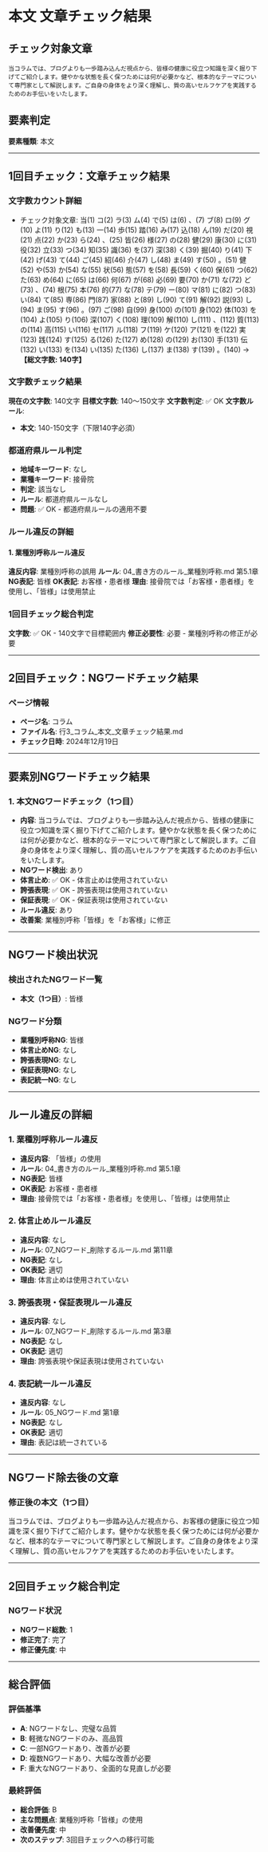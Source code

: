 # 本文 文章チェック結果

## チェック対象文章
```
当コラムでは、ブログよりも一歩踏み込んだ視点から、皆様の健康に役立つ知識を深く掘り下げてご紹介します。健やかな状態を長く保つためには何が必要かなど、根本的なテーマについて専門家として解説します。ご自身の身体をより深く理解し、質の高いセルフケアを実践するためのお手伝いをいたします。
```

## 要素判定
**要素種類**: 本文

---

## 1回目チェック：文章チェック結果

### 文字数カウント詳細
- チェック対象文章: 当(1) コ(2) ラ(3) ム(4) で(5) は(6) 、(7) ブ(8) ロ(9) グ(10) よ(11) り(12) も(13) 一(14) 歩(15) 踏(16) み(17) 込(18) ん(19) だ(20) 視(21) 点(22) か(23) ら(24) 、(25) 皆(26) 様(27) の(28) 健(29) 康(30) に(31) 役(32) 立(33) つ(34) 知(35) 識(36) を(37) 深(38) く(39) 掘(40) り(41) 下(42) げ(43) て(44) ご(45) 紹(46) 介(47) し(48) ま(49) す(50) 。(51) 健(52) や(53) か(54) な(55) 状(56) 態(57) を(58) 長(59) く(60) 保(61) つ(62) た(63) め(64) に(65) は(66) 何(67) が(68) 必(69) 要(70) か(71) な(72) ど(73) 、(74) 根(75) 本(76) 的(77) な(78) テ(79) ー(80) マ(81) に(82) つ(83) い(84) て(85) 専(86) 門(87) 家(88) と(89) し(90) て(91) 解(92) 説(93) し(94) ま(95) す(96) 。(97) ご(98) 自(99) 身(100) の(101) 身(102) 体(103) を(104) よ(105) り(106) 深(107) く(108) 理(109) 解(110) し(111) 、(112) 質(113) の(114) 高(115) い(116) セ(117) ル(118) フ(119) ケ(120) ア(121) を(122) 実(123) 践(124) す(125) る(126) た(127) め(128) の(129) お(130) 手(131) 伝(132) い(133) を(134) い(135) た(136) し(137) ま(138) す(139) 。(140) → **【総文字数: 140字】**

### 文字数チェック結果
**現在の文字数**: 140文字
**目標文字数**: 140～150文字
**文字数判定**: ✅ OK
**文字数ルール**:
- **本文**: 140-150文字（下限140字必須）

### 都道府県ルール判定
- **地域キーワード**: なし
- **業種キーワード**: 接骨院
- **判定**: 該当なし
- **ルール**: 都道府県ルールなし
- **問題**: ✅ OK - 都道府県ルールの適用不要

### ルール違反の詳細

#### 1. 業種別呼称ルール違反
**違反内容**: 業種別呼称の誤用
**ルール**: 04_書き方のルール_業種別呼称.md 第5.1章
**NG表記**: 皆様
**OK表記**: お客様・患者様
**理由**: 接骨院では「お客様・患者様」を使用し、「皆様」は使用禁止

### 1回目チェック総合判定
**文字数**: ✅ OK - 140文字で目標範囲内
**修正必要性**: 必要 - 業種別呼称の修正が必要

---

## 2回目チェック：NGワードチェック結果

### ページ情報
- **ページ名**: コラム
- **ファイル名**: 行3_コラム_本文_文章チェック結果.md
- **チェック日時**: 2024年12月19日

---

## 要素別NGワードチェック結果

### 1. 本文NGワードチェック（1つ目）
- **内容**: 当コラムでは、ブログよりも一歩踏み込んだ視点から、皆様の健康に役立つ知識を深く掘り下げてご紹介します。健やかな状態を長く保つためには何が必要かなど、根本的なテーマについて専門家として解説します。ご自身の身体をより深く理解し、質の高いセルフケアを実践するためのお手伝いをいたします。
- **NGワード検出**: あり
- **体言止め**: ✅ OK - 体言止めは使用されていない
- **誇張表現**: ✅ OK - 誇張表現は使用されていない
- **保証表現**: ✅ OK - 保証表現は使用されていない
- **ルール違反**: あり
- **改善案**: 業種別呼称「皆様」を「お客様」に修正

---

## NGワード検出状況

### 検出されたNGワード一覧
- **本文（1つ目）**: 皆様

### NGワード分類
- **業種別呼称NG**: 皆様
- **体言止めNG**: なし
- **誇張表現NG**: なし
- **保証表現NG**: なし
- **表記統一NG**: なし

---

## ルール違反の詳細

### 1. 業種別呼称ルール違反
- **違反内容**: 「皆様」の使用
- **ルール**: 04_書き方のルール_業種別呼称.md 第5.1章
- **NG表記**: 皆様
- **OK表記**: お客様・患者様
- **理由**: 接骨院では「お客様・患者様」を使用し、「皆様」は使用禁止

### 2. 体言止めルール違反
- **違反内容**: なし
- **ルール**: 07_NGワード_削除するルール.md 第11章
- **NG表記**: なし
- **OK表記**: 適切
- **理由**: 体言止めは使用されていない

### 3. 誇張表現・保証表現ルール違反
- **違反内容**: なし
- **ルール**: 07_NGワード_削除するルール.md 第3章
- **NG表記**: なし
- **OK表記**: 適切
- **理由**: 誇張表現や保証表現は使用されていない

### 4. 表記統一ルール違反
- **違反内容**: なし
- **ルール**: 05_NGワード.md 第1章
- **NG表記**: なし
- **OK表記**: 適切
- **理由**: 表記は統一されている

---

## NGワード除去後の文章

### 修正後の本文（1つ目）
当コラムでは、ブログよりも一歩踏み込んだ視点から、お客様の健康に役立つ知識を深く掘り下げてご紹介します。健やかな状態を長く保つためには何が必要かなど、根本的なテーマについて専門家として解説します。ご自身の身体をより深く理解し、質の高いセルフケアを実践するためのお手伝いをいたします。

---

## 2回目チェック総合判定

### NGワード状況
- **NGワード総数**: 1
- **修正完了**: 完了
- **修正優先度**: 中

---

## 総合評価

### 評価基準
- **A**: NGワードなし、完璧な品質
- **B**: 軽微なNGワードのみ、高品質
- **C**: 一部NGワードあり、改善が必要
- **D**: 複数NGワードあり、大幅な改善が必要
- **F**: 重大なNGワードあり、全面的な見直しが必要

### 最終評価
- **総合評価**: B
- **主な問題点**: 業種別呼称「皆様」の使用
- **改善優先度**: 中
- **次のステップ**: 3回目チェックへの移行可能
